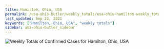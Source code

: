 ```yaml
---
title: Hamilton, Ohio, USA
permalink: /usa-ohio-butler/weekly_totals/usa-ohio-hamilton-weekly_totals.html
last_updated: Sep 22, 2021
keywords: ["Hamilton, Ohio, USA", "weekly totals"]
sidebar: usa-ohio-butler_sidebar
---
```


![Weekly Totals of Confirmed Cases for Hamilton, Ohio, USA](/covid_tracker/images/graphs/usa-ohio-hamilton-weekly_totals_graph.png)
